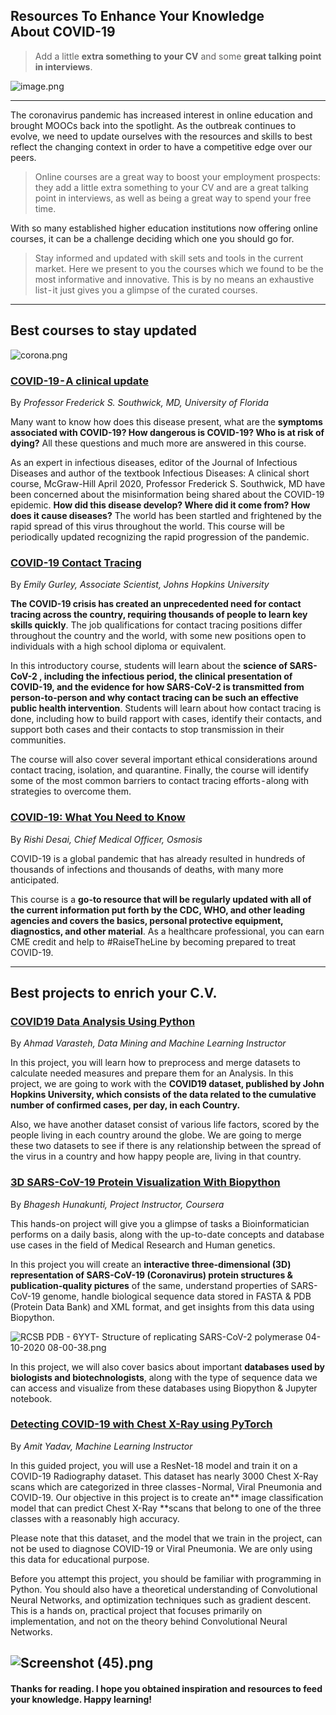 ## Resources To Enhance Your Knowledge About COVID-19

> Add a little **extra something to your CV** and some **great talking point in interviews**.


![image.png](https://cdn.hashnode.com/res/hashnode/image/upload/v1602363877392/t82KL9yPu.png)

---

The coronavirus pandemic has increased interest in online education and brought MOOCs back into the spotlight. As the outbreak continues to evolve, we need to update ourselves with the resources and skills to best reflect the changing context in order to have a competitive edge over our peers.

> Online courses are a great way to boost your employment prospects: they add a little extra something to your CV and are a great talking point in interviews, as well as being a great way to spend your free time.

With so many established higher education institutions now offering online courses, it can be a challenge deciding which one you should go for.

> Stay informed and updated with skill sets and tools in the current market.
Here we present to you the courses which we found to be the most informative and innovative. This is by no means an exhaustive list - it just gives you a glimpse of the curated courses.


---

## Best courses to stay updated

![corona.png](https://cdn.hashnode.com/res/hashnode/image/upload/v1602365358387/JhYn1AZ1e.png)

###  [COVID-19 - A clinical update](https://www.coursera.org/learn/covid19clinicalupdate) 

By *Professor Frederick S. Southwick, MD, University of Florida*

Many want to know how does this disease present, what are the **symptoms associated with COVID-19? How dangerous is COVID-19? Who is at risk of dying?** All these questions and much more are answered in this course.

As an expert in infectious diseases, editor of the Journal of Infectious Diseases and author of the textbook Infectious Diseases: A clinical short course, McGraw-Hill April 2020, Professor Frederick S. Southwick, MD have been concerned about the misinformation being shared about the COVID-19 epidemic. **How did this disease develop? Where did it come from? How does it cause diseases?** The world has been startled and frightened by the rapid spread of this virus throughout the world.
This course will be periodically updated recognizing the rapid progression of the pandemic.

###  [COVID-19 Contact Tracing](https://www.coursera.org/learn/covid-19-contact-tracing) 

By *Emily Gurley, Associate Scientist, Johns Hopkins University*

**The COVID-19 crisis has created an unprecedented need for contact tracing across the country, requiring thousands of people to learn key skills quickly**. The job qualifications for contact tracing positions differ throughout the country and the world, with some new positions open to individuals with a high school diploma or equivalent.

In this introductory course, students will learn about the **science of SARS-CoV-2 , including the infectious period, the clinical presentation of COVID-19, and the evidence for how SARS-CoV-2 is transmitted from person-to-person and why contact tracing can be such an effective public health intervention**. Students will learn about how contact tracing is done, including how to build rapport with cases, identify their contacts, and support both cases and their contacts to stop transmission in their communities.

The course will also cover several important ethical considerations around contact tracing, isolation, and quarantine. Finally, the course will identify some of the most common barriers to contact tracing efforts - along with strategies to overcome them.

###  [COVID-19: What You Need to Know](https://www.coursera.org/learn/covid-19-what-you-need-to-know) 

By *Rishi Desai, Chief Medical Officer, Osmosis*

COVID-19 is a global pandemic that has already resulted in hundreds of thousands of infections and thousands of deaths, with many more anticipated.

This course is a **go-to resource that will be regularly updated with all of the current information put forth by the CDC, WHO, and other leading agencies and covers the basics, personal protective equipment, diagnostics, and other material**. As a healthcare professional, you can earn CME credit and help to #RaiseTheLine by becoming prepared to treat COVID-19.


---

## Best projects to enrich your C.V.


###  [COVID19 Data Analysis Using Python](https://www.coursera.org/projects/covid19-data-analysis-using-python) 

By *Ahmad Varasteh, Data Mining and Machine Learning Instructor*

In this project, you will learn how to preprocess and merge datasets to calculate needed measures and prepare them for an Analysis. In this project, we are going to work with the **COVID19 dataset, published by John Hopkins University, which consists of the data related to the cumulative number of confirmed cases, per day, in each Country.**

Also, we have another dataset consist of various life factors, scored by the people living in each country around the globe. We are going to merge these two datasets to see if there is any relationship between the spread of the virus in a country and how happy people are, living in that country.

###  [3D SARS-CoV-19 Protein Visualization With Biopython](https://www.coursera.org/projects/3d-sars-cov-19-protein-visualization-with-biopython) 

By *Bhagesh Hunakunti, Project Instructor, Coursera*

This hands-on project will give you a glimpse of tasks a Bioinformatician performs on a daily basis, along with the up-to-date concepts and database use cases in the field of Medical Research and Human genetics.

In this project you will create an **interactive three-dimensional (3D) representation of SARS-CoV-19 (Coronavirus) protein structures & publication-quality pictures** of the same, understand properties of SARS-CoV-19 genome, handle biological sequence data stored in FASTA & PDB (Protein Data Bank) and XML format, and get insights from this data using Biopython.


![RCSB PDB - 6YYT- Structure of replicating SARS-CoV-2 polymerase 04-10-2020 08-00-38.png](https://cdn.hashnode.com/res/hashnode/image/upload/v1602365440133/IX_djM63f.png)

In this project, we will also cover basics about important **databases used by biologists and biotechnologists**, along with the type of sequence data we can access and visualize from these databases using Biopython & Jupyter notebook.


###  [Detecting COVID-19 with Chest X-Ray using PyTorch](https://www.coursera.org/projects/covid-19-detection-x-ray) 

By *Amit Yadav, Machine Learning Instructor*

In this guided project, you will use a ResNet-18 model and train it on a COVID-19 Radiography dataset. This dataset has nearly 3000 Chest X-Ray scans which are categorized in three classes - Normal, Viral Pneumonia and COVID-19. Our objective in this project is to create an** image classification model that can predict Chest X-Ray **scans that belong to one of the three classes with a reasonably high accuracy.

Please note that this dataset, and the model that we train in the project, can not be used to diagnose COVID-19 or Viral Pneumonia. We are only using this data for educational purpose.

Before you attempt this project, you should be familiar with programming in Python. You should also have a theoretical understanding of Convolutional Neural Networks, and optimization techniques such as gradient descent. This is a hands on, practical project that focuses primarily on implementation, and not on the theory behind Convolutional Neural Networks.


![Screenshot (45).png](https://cdn.hashnode.com/res/hashnode/image/upload/v1602365452726/Khett0ir2.png)
---

#### Thanks for reading. I hope you obtained inspiration and resources to feed your knowledge. Happy learning!